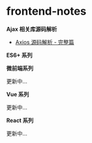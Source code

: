 # frontend-notes

**Ajax 相关库源码解析**

* [Axios 源码解析 - 完整篇](./articles/Axios源码解析-完整篇.md)

**ES6+ 系列**

**微前端系列**

更新中...

**Vue 系列**

更新中...

**React 系列**

更新中...
